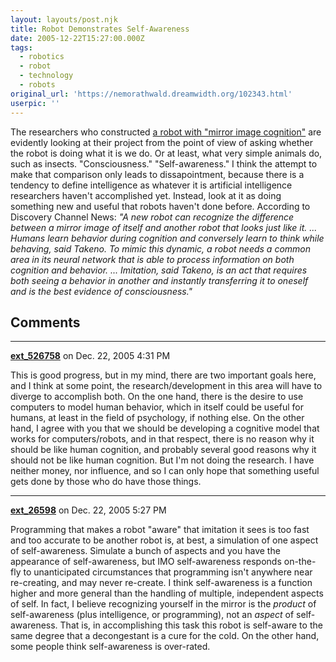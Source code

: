 ```yaml
---
layout: layouts/post.njk
title: Robot Demonstrates Self-Awareness
date: 2005-12-22T15:27:00.000Z
tags:
  - robotics
  - robot
  - technology
  - robots
original_url: 'https://nemorathwald.dreamwidth.org/102343.html'
userpic: ''
---
```

The researchers who constructed [a robot with "mirror image cognition"](http://dsc.discovery.com/news/briefs/20051219/awarerobot_tec.html?source=rss) are evidently looking at their project from the point of view of asking whether the robot is doing what it is we do. Or at least, what very simple animals do, such as insects. "Consciousness." "Self-awareness." I think the attempt to make that comparison only leads to dissapointment, because there is a tendency to define intelligence as whatever it is artificial intelligence researchers haven't accomplished yet. Instead, look at it as doing something new and useful that robots haven't done before. According to Discovery Channel News: _"A new robot can recognize the difference between a mirror image of itself and another robot that looks just like it. ... Humans learn behavior during cognition and conversely learn to think while behaving, said Takeno. To mimic this dynamic, a robot needs a common area in its neural network that is able to process information on both cognition and behavior. ... Imitation, said Takeno, is an act that requires both seeing a behavior in another and instantly transferring it to oneself and is the best evidence of consciousness."_

## Comments

---

**[ext_526758](https://www.dreamwidth.org/users/ext_526758)** on Dec. 22, 2005 4:31 PM

This is good progress, but in my mind, there are two important goals here, and I think at some point, the research/development in this area will have to diverge to accomplish both. On the one hand, there is the desire to use computers to model human behavior, which in itself could be useful for humans, at least in the field of psychology, if nothing else. On the other hand, I agree with you that we should be developing a cognitive model that works for computers/robots, and in that respect, there is no reason why it should be like human cognition, and probably several good reasons why it should not be like human cognition. But I'm not doing the research. I have neither money, nor influence, and so I can only hope that something useful gets done by those who do have those things.

---

**[ext_26598](https://www.dreamwidth.org/users/ext_26598)** on Dec. 22, 2005 5:27 PM

Programming that makes a robot "aware" that imitation it sees is too fast and too accurate to be another robot is, at best, a simulation of one aspect of self-awareness. Simulate a bunch of aspects and you have the appearance of self-awareness, but IMO self-awareness responds on-the-fly to unanticipated circumstances that programming isn't anywhere near re-creating, and may never re-create. I think self-awareness is a function higher and more general than the handling of multiple, independent aspects of self. In fact, I believe recognizing yourself in the mirror is the _product_ of self-awareness (plus intelligence, or programming), not an _aspect_ of self-awareness. That is, in accomplishing this task this robot is self-aware to the same degree that a decongestant is a cure for the cold. On the other hand, some people think self-awareness is over-rated.
